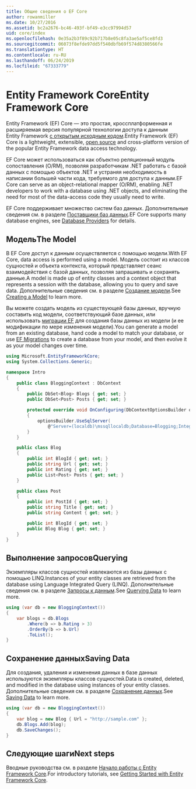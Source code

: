 ```yaml
---
title: Общие сведения о EF Core
author: rowanmiller
ms.date: 10/27/2016
ms.assetid: bc2a2676-bc46-493f-bf49-e3cc97994d57
uid: core/index
ms.openlocfilehash: 0e35a2b3f89c92b717b8e05c8fa3ae5af5ce8fd3
ms.sourcegitcommit: 06073f8efde97dd5f540dbfb69f574d8380566fe
ms.translationtype: HT
ms.contentlocale: ru-RU
ms.lasthandoff: 06/24/2019
ms.locfileid: "67333779"
---
```

# <a name="entity-framework-core"></a><span data-ttu-id="b336d-102">Entity Framework Core</span><span class="sxs-lookup"><span data-stu-id="b336d-102">Entity Framework Core</span></span>

<span data-ttu-id="b336d-103">Entity Framework (EF) Core — это простая, кроссплатформенная и расширяемая версия популярной технологии доступа к данным Entity Framework [с открытым исходным кодом](https://github.com/aspnet/EntityFrameworkCore).</span><span class="sxs-lookup"><span data-stu-id="b336d-103">Entity Framework (EF) Core is a lightweight, extensible, [open source](https://github.com/aspnet/EntityFrameworkCore) and cross-platform version of the popular Entity Framework data access technology.</span></span>

<span data-ttu-id="b336d-104">EF Core может использоваться как объектно реляционный модуль сопоставления (O/RM), позволяя разработчикам .NET работать с базой данных с помощью объектов .NET и устраняя необходимость в написании большей части кода, требуемого для доступа к данным.</span><span class="sxs-lookup"><span data-stu-id="b336d-104">EF Core can serve as an object-relational mapper (O/RM), enabling .NET developers to work with a database using .NET objects, and eliminating the need for most of the data-access code they usually need to write.</span></span>

<span data-ttu-id="b336d-105">EF Core поддерживает множество систем баз данных. Дополнительные сведения см. в разделе [Поставщики баз данных](providers/index.md).</span><span class="sxs-lookup"><span data-stu-id="b336d-105">EF Core supports many database engines, see [Database Providers](providers/index.md) for details.</span></span>

## <a name="the-model"></a><span data-ttu-id="b336d-106">Модель</span><span class="sxs-lookup"><span data-stu-id="b336d-106">The Model</span></span>

<span data-ttu-id="b336d-107">В EF Core доступ к данным осуществляется с помощью модели.</span><span class="sxs-lookup"><span data-stu-id="b336d-107">With EF Core, data access is performed using a model.</span></span> <span data-ttu-id="b336d-108">Модель состоит из классов сущностей и объекта контекста, который представляет сеанс взаимодействия с базой данных, позволяя запрашивать и сохранять данные.</span><span class="sxs-lookup"><span data-stu-id="b336d-108">A model is made up of entity classes and a context object that represents a session with the database, allowing you to query and save data.</span></span> <span data-ttu-id="b336d-109">Дополнительные сведения см. в разделе [Создание модели](modeling/index.md).</span><span class="sxs-lookup"><span data-stu-id="b336d-109">See [Creating a Model](modeling/index.md) to learn more.</span></span>

<span data-ttu-id="b336d-110">Вы можете создать модель из существующей базы данных, вручную составить код модели, соответствующий базе данных, или использовать [миграции EF](managing-schemas/migrations/index.md) для создания базы данных из модели (и ее модификации по мере изменения модели).</span><span class="sxs-lookup"><span data-stu-id="b336d-110">You can generate a model from an existing database, hand code a model to match your database, or use [EF Migrations](managing-schemas/migrations/index.md) to create a database from your model, and then evolve it as your model changes over time.</span></span>

``` csharp
using Microsoft.EntityFrameworkCore;
using System.Collections.Generic;

namespace Intro
{
    public class BloggingContext : DbContext
    {
        public DbSet<Blog> Blogs { get; set; }
        public DbSet<Post> Posts { get; set; }

        protected override void OnConfiguring(DbContextOptionsBuilder optionsBuilder)
        {
            optionsBuilder.UseSqlServer(
                @"Server=(localdb)\mssqllocaldb;Database=Blogging;Integrated Security=True");
        }
    }

    public class Blog
    {
        public int BlogId { get; set; }
        public string Url { get; set; }
        public int Rating { get; set; }
        public List<Post> Posts { get; set; }
    }

    public class Post
    {
        public int PostId { get; set; }
        public string Title { get; set; }
        public string Content { get; set; }

        public int BlogId { get; set; }
        public Blog Blog { get; set; }
    }
}
```

## <a name="querying"></a><span data-ttu-id="b336d-111">Выполнение запросов</span><span class="sxs-lookup"><span data-stu-id="b336d-111">Querying</span></span>

<span data-ttu-id="b336d-112">Экземпляры классов сущностей извлекаются из базы данных с помощью LINQ.</span><span class="sxs-lookup"><span data-stu-id="b336d-112">Instances of your entity classes are retrieved from the database using Language Integrated Query (LINQ).</span></span> <span data-ttu-id="b336d-113">Дополнительные сведения см. в разделе [Запросы к данным](querying/index.md).</span><span class="sxs-lookup"><span data-stu-id="b336d-113">See [Querying Data](querying/index.md) to learn more.</span></span>

``` csharp
using (var db = new BloggingContext())
{
    var blogs = db.Blogs
        .Where(b => b.Rating > 3)
        .OrderBy(b => b.Url)
        .ToList();
}
```

## <a name="saving-data"></a><span data-ttu-id="b336d-114">Сохранение данных</span><span class="sxs-lookup"><span data-stu-id="b336d-114">Saving Data</span></span>

<span data-ttu-id="b336d-115">Для создания, удаления и изменения данных в базе данных используются экземпляры классов сущностей.</span><span class="sxs-lookup"><span data-stu-id="b336d-115">Data is created, deleted, and modified in the database using instances of your entity classes.</span></span> <span data-ttu-id="b336d-116">Дополнительные сведения см. в разделе [Сохранение данных](saving/index.md).</span><span class="sxs-lookup"><span data-stu-id="b336d-116">See [Saving Data](saving/index.md) to learn more.</span></span>

``` csharp
using (var db = new BloggingContext())
{
    var blog = new Blog { Url = "http://sample.com" };
    db.Blogs.Add(blog);
    db.SaveChanges();
}
```

## <a name="next-steps"></a><span data-ttu-id="b336d-117">Следующие шаги</span><span class="sxs-lookup"><span data-stu-id="b336d-117">Next steps</span></span>

<span data-ttu-id="b336d-118">Вводные руководства см. в разделе [Начало работы с Entity Framework Core](get-started/index.md).</span><span class="sxs-lookup"><span data-stu-id="b336d-118">For introductory tutorials, see [Getting Started with Entity Framework Core](get-started/index.md).</span></span>

